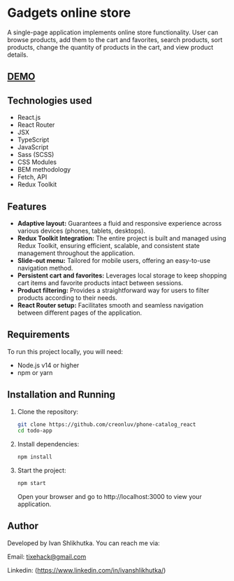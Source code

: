# Gadgets online store

A single-page application implements online store functionality. User can browse products, add them to the cart and favorites, search products, sort products, change the quantity of products in the cart, and view product details.

## [DEMO](https://creonluv.github.io/phone-catalog_react/)

## Technologies used

- React.js
- React Router
- JSX
- TypeScript
- JavaScript
- Sass (SCSS)
- CSS Modules
- BEM methodology
- Fetch, API
- Redux Toolkit

## Features

- **Adaptive layout:** Guarantees a fluid and responsive experience across various devices (phones, tablets, desktops).
- **Redux Toolkit Integration:** The entire project is built and managed using Redux Toolkit, ensuring efficient, scalable, and consistent state management throughout the application.
- **Slide-out menu:** Tailored for mobile users, offering an easy-to-use navigation method.
- **Persistent cart and favorites:** Leverages local storage to keep shopping cart items and favorite products intact between sessions.
- **Product filtering:** Provides a straightforward way for users to filter products according to their needs.
- **React Router setup:** Facilitates smooth and seamless navigation between different pages of the application.

## Requirements

To run this project locally, you will need:

- Node.js v14 or higher
- npm or yarn

## Installation and Running

1. Clone the repository:
   
   ```bash
   git clone https://github.com/creonluv/phone-catalog_react
   cd todo-app
   ```
3. Install dependencies:
   
   ```bash
   npm install
   ```
5. Start the project:
   
   ```bash
   npm start
   ```
   Open your browser and go to http://localhost:3000 to view your application.

## Author

Developed by Ivan Shlikhutka. You can reach me via:

Email: tixehack@gmail.com

Linkedin: (https://www.linkedin.com/in/ivanshlikhutka/)
